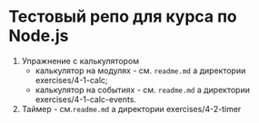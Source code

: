 # Тестовый репо для курса по Node.js

1) Упражнение с калькулятором
    - калькулятор на модулях - см. `readme.md` а директории exercises/4-1-calc;
    - калькулятор на событиях - см. `readme.md` а директории exercises/4-1-calc-events.
2) Таймер - см.`readme.md` а директории exercises/4-2-timer
